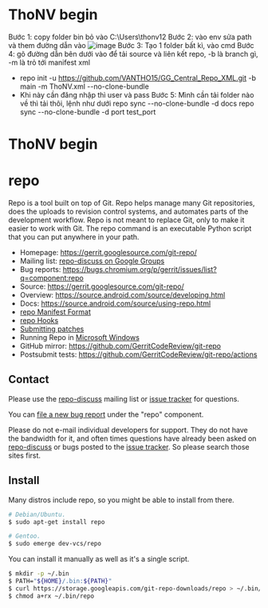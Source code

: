 # ThoNV begin
Bước 1: copy folder bin bỏ vào C:\Users\thonv12
Bước 2:  vào env sửa path và them đường dẫn vào
![image](https://github.com/VANTHO15/GG_Repo_ThoNV12/assets/56969447/342bf754-fe44-4461-b769-ca7367a4dbf8)
Bước 3: Tạo 1 folder bất kì, vào cmd
Bước 4: gõ đường dẫn bên dưới vào để tải source và liên kết repo, -b là branch gì, -m là trỏ tới manifest xml
+ repo init -u https://github.com/VANTHO15/GG_Central_Repo_XML.git -b main -m ThoNV.xml --no-clone-bundle
+ Khi này cần đăng nhập thì user và pass
Bước 5:  Mình cần tải folder nào về thì tải thôi, lệnh như dưới
repo sync --no-clone-bundle -d docs
repo sync --no-clone-bundle -d port test_port
# ThoNV begin


# repo

Repo is a tool built on top of Git.  Repo helps manage many Git repositories,
does the uploads to revision control systems, and automates parts of the
development workflow.  Repo is not meant to replace Git, only to make it
easier to work with Git.  The repo command is an executable Python script
that you can put anywhere in your path.

* Homepage: <https://gerrit.googlesource.com/git-repo/>
* Mailing list: [repo-discuss on Google Groups][repo-discuss]
* Bug reports: <https://bugs.chromium.org/p/gerrit/issues/list?q=component:repo>
* Source: <https://gerrit.googlesource.com/git-repo/>
* Overview: <https://source.android.com/source/developing.html>
* Docs: <https://source.android.com/source/using-repo.html>
* [repo Manifest Format](./docs/manifest-format.md)
* [repo Hooks](./docs/repo-hooks.md)
* [Submitting patches](./SUBMITTING_PATCHES.md)
* Running Repo in [Microsoft Windows](./docs/windows.md)
* GitHub mirror: <https://github.com/GerritCodeReview/git-repo>
* Postsubmit tests: <https://github.com/GerritCodeReview/git-repo/actions>

## Contact

Please use the [repo-discuss] mailing list or [issue tracker] for questions.

You can [file a new bug report][new-bug] under the "repo" component.

Please do not e-mail individual developers for support.
They do not have the bandwidth for it, and often times questions have already
been asked on [repo-discuss] or bugs posted to the [issue tracker].
So please search those sites first.

## Install

Many distros include repo, so you might be able to install from there.
```sh
# Debian/Ubuntu.
$ sudo apt-get install repo

# Gentoo.
$ sudo emerge dev-vcs/repo
```

You can install it manually as well as it's a single script.
```sh
$ mkdir -p ~/.bin
$ PATH="${HOME}/.bin:${PATH}"
$ curl https://storage.googleapis.com/git-repo-downloads/repo > ~/.bin/repo
$ chmod a+rx ~/.bin/repo
```


[new-bug]: https://bugs.chromium.org/p/gerrit/issues/entry?template=Repo+tool+issue
[issue tracker]: https://bugs.chromium.org/p/gerrit/issues/list?q=component:repo
[repo-discuss]: https://groups.google.com/forum/#!forum/repo-discuss

